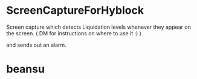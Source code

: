 # ScreenCaptureForHyblock

Screen capture which detects Liquidation levels whenever they appear on the screen. ( DM for instructions on where to use it :) )

and sends out an alarm.
# beansu
